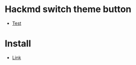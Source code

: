 # Hackmd switch theme button

- [Test](https://hackmd.io/@Gandolfreddy/2024_07_28_training_userscript)

# Install

- [Link](https://github.com/ShiroOYuki/Userscript_tutorial/src/hackmd_theme.user.js)